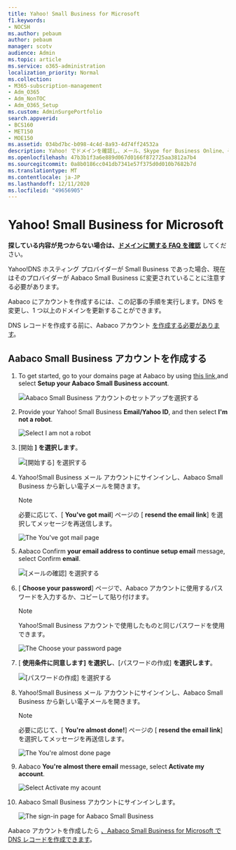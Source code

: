 ```yaml
---
title: Yahoo! Small Business for Microsoft
f1.keywords:
- NOCSH
ms.author: pebaum
author: pebaum
manager: scotv
audience: Admin
ms.topic: article
ms.service: o365-administration
localization_priority: Normal
ms.collection:
- M365-subscription-management
- Adm_O365
- Adm_NonTOC
- Adm_O365_Setup
ms.custom: AdminSurgePortfolio
search.appverid:
- BCS160
- MET150
- MOE150
ms.assetid: 034bd7bc-b098-4c4d-8a93-4d74ff24532a
description: Yahoo! でドメインを確認し、メール、Skype for Business Online、その他のサービスの DNS レコードを設定する方法について学習します。 Small Business for Microsoft。
ms.openlocfilehash: 47b3b1f3a6e889d067d0166f872725aa3812a7b4
ms.sourcegitcommit: 0a8b0186cc041db7341e57f375d0d010b7682b7d
ms.translationtype: MT
ms.contentlocale: ja-JP
ms.lasthandoff: 12/11/2020
ms.locfileid: "49656905"
---
```

# <a name="create-dns-records-at-yahoo-small-business-for-microsoft"></a>Yahoo! Small Business for Microsoft

 **探している内容が見つからない場合は、[ドメインに関する FAQ を確認](../setup/domains-faq.yml)** してください。 
  
Yahoo!DNS ホスティング プロバイダーが Small Business であった場合、現在はそのプロバイダーが Aabaco Small Business に変更されていることに注意する必要があります。
  
Aabaco にアカウントを作成するには、この記事の手順を実行します。DNS を変更し、1 つ以上のドメインを更新することができます。
  
DNS レコードを作成する前に、Aabaco アカウント [を作成する必要があります](../get-help-with-domains/create-dns-records-at-any-dns-hosting-provider.md)。

  
## <a name="create-an-aabaco-small-business-account"></a>Aabaco Small Business アカウントを作成する

1. To get started, go to your domains page at Aabaco by using [this link,](https://www.luminate.com/services/)and select **Setup your Aabaco Small Business account**.
    
    ![Aabaco Small Business アカウントのセットアップを選択する](../../media/d708f272-d42f-40a1-9aaf-d05d8cfd55cf.png)
  
2. Provide your Yahoo! Small Business **Email/Yahoo ID**, and then select **I'm not a robot**.
    
    ![Select I am not a robot](../../media/ded4b5dd-4e04-4baa-ae31-8426b5799151.png)
  
3. [開始 **] を選択します**。
    
    ![[開始する] を選択する](../../media/6674707d-c222-4f0d-bec4-229d39ab2499.png)
  
4. Yahoo!Small Business メール アカウントにサインインし、Aabaco Small Business から新しい電子メールを開きます。
    
    > [!NOTE]
    > 必要に応じて、[ **You've got mail**] ページの [ **resend the email link**] を選択してメッセージを再送信します。 
  
    ![The You've got mail page](../../media/2e02fc30-6cca-40d6-bb64-131a41b4a369.png)
  
5. Aabaco Confirm **your email address to continue setup email** message, select Confirm **email**.
    
    ![[メールの確認] を選択する](../../media/eb5f5526-6f90-4a10-83a7-5249a1ebd562.png)
  
6. [ **Choose your password**] ページで、Aabaco アカウントに使用するパスワードを入力するか、コピーして貼り付けます。 
    
    > [!NOTE]
    > Yahoo!Small Business アカウントで使用したものと同じパスワードを使用できます。 
  
    ![The Choose your password page](../../media/cc592345-72d1-4a41-9410-a1f3345cfd1d.png)
  
7. [ **使用条件に同意します] を選択し**、[パスワードの作成] **を選択します**。
    
    ![[パスワードの作成] を選択する](../../media/434aa6a3-076e-4abf-a9cf-31145786e819.png)
  
8. Yahoo!Small Business メール アカウントにサインインし、Aabaco Small Business から新しい電子メールを開きます。
    
    > [!NOTE]
    > 必要に応じて、[ **You're almost done!**] ページの [ **resend the email link**] を選択してメッセージを再送信します。 
  
    ![The You're almost done page](../../media/1a4142a3-e140-48a8-9c80-aa126ff08179.png)
  
9. Aabaco **You're almost there email** message, select **Activate my account**.
    
    ![Select Activate my acount](../../media/e76d5edc-d8ba-4d8d-872d-d916716c3618.png)
  
10. Aabaco Small Business アカウントにサインインします。
    
    ![The sign-in page for Aabaco Small Business](../../media/4ef3cfc3-26da-4e03-932b-9346ef217848.png)
  
Aabaco アカウントを作成したら [、Aabaco Small Business for Microsoft で DNS レコードを作成できます](../get-help-with-domains/create-dns-records-at-any-dns-hosting-provider.md)。
  
